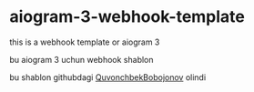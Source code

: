 # aiogram-3-webhook-template

this is a webhook template or aiogram 3

bu aiogram 3 uchun webhook shablon

bu shablon githubdagi [QuvonchbekBobojonov](https://github.com/QuvonchbekBobojonov) olindi
